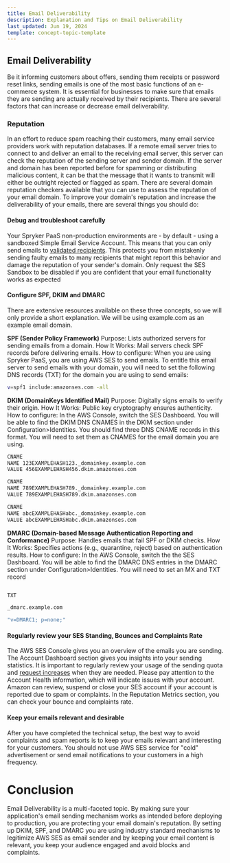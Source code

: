 ```yaml
---
title: Email Deliverability
description: Explanation and Tips on Email Deliverability
last_updated: Jun 19, 2024
template: concept-topic-template
---
```


## Email Deliverability
Be it informing customers about offers, sending them receipts or password reset links, sending emails is one of the most basic functions of an e-commerce system.
It is essential for businesses to make sure that emails they are sending are actually received by their recipients. There are several factors that can increase or decrease email deliverability.

### Reputation
In an effort to reduce spam reaching their customers, many email service providers work with reputation databases. If a remote email server tries to connect to and deliver an email to the receiving email server, this server can check the reputation of the sending server and sender domain.
If the server and domain has been reported before for spamming or distributing malicious content, it can be that the message that it wants to transmit will either be outright rejected or flagged as spam.
There are several domain reputation checkers available that you can use to assess the reputation of your email domain.
To improve your domain's reputation and increase the deliverability of your emails, there are several things you should do:

#### Debug and troubleshoot carefully
Your Spryker PaaS non-production environments are - by default - using a sandboxed Simple Email Service Account. This means that you can only send emails to [validated recipients](https://docs.spryker.com/docs/ca/dev/email-service/verify-email-addresses.html).
This protects you from mistakenly sending faulty emails to many recipients that might report this behavior and damage the reputation of your sender's domain.
Only request the SES Sandbox to be disabled if you are confident that your email functionality works as expected

#### Configure SPF, DKIM and DMARC
There are extensive resources available on these three concepts, so we will only provide a short explanation. We will be using example.com as an example email domain.

**SPF (Sender Policy Framework)**
Purpose: Lists authorized servers for sending emails from a domain.
How It Works: Mail servers check SPF records before delivering emails.
How to configure:
When you are using Spryker PaaS, you are using AWS SES to send emails. To entitle this email server to send emails with your domain, you will need to set
the following DNS records (TXT) for the domain you are using to send emails:
```bash
v=spf1 include:amazonses.com -all
```

**DKIM (DomainKeys Identified Mail)**
Purpose: Digitally signs emails to verify their origin.
How It Works: Public key cryptography ensures authenticity.
How to configure:
In the AWS Console, switch the SES Dashboard. You will be able to find the DKIM DNS CNAMES in the DKIM section under Configuration>Identities.
You should find three DNS CNAME records in this format. You will need to set them as CNAMES for the email domain you are using.

```bash
CNAME
NAME 123EXAMPLEHASH123._domainkey.example.com
VALUE 456EXAMPLEHASH456.dkim.amazonses.com

CNAME
NAME 789EXAMPLEHASH789._domainkey.example.com
VALUE 789EXAMPLEHASH789.dkim.amazonses.com

CNAME
NAME abcEXAMPLEHASHabc._domainkey.example.com
VALUE abcEXAMPLEHASHabc.dkim.amazonses.com
```  

**DMARC (Domain-based Message Authentication Reporting and Conformance)**
Purpose: Handles emails that fail SPF or DKIM checks.
How It Works: Specifies actions (e.g., quarantine, reject) based on authentication results.
How to configure:
In the AWS Console, switch the the SES Dashboard. You will be able to find the DMARC DNS entries in the DMARC section under Configuration>Identities.
You will need to set an MX and TXT record

```bash

TXT

_dmarc.example.com

"v=DMARC1; p=none;"

```

#### Regularly review your SES Standing, Bounces and Complaints Rate
The AWS SES Console gives you an overview of the emails you are sending. The Account Dashboard section gives you insights into your sending statistics. It is important to regularly review your usage of the sending quota and [request increases](/docs/ca/dev/email-service/email-quota-restrictions.html) when they are needed. 
Please pay attention to the Account Health information, which will indicate issues with your account. Amazon can review, suspend or close your SES account if your account is reported due to spam or complaints.
In the Reputation Metrics section, you can check your bounce and complaints rate.

#### Keep your emails relevant and desirable
After you have completed the technical setup, the best way to avoid complaints and spam reports is to keep your emails relevant and interesting for your customers.
You should not use AWS SES service for "cold" advertisement or send email notifications to your customers in a high frequency.

# Conclusion
Email Deliverability is a multi-faceted topic. By making sure your application's email sending mechanism works as intended before deploying to production, you are protecting your email domain's reputation. By setting up DKIM, SPF, and DMARC you are using industry standard mechanisms to legitimize AWS SES as email sender and by keeping your email content is relevant, you keep your audience engaged and avoid blocks and complaints.
